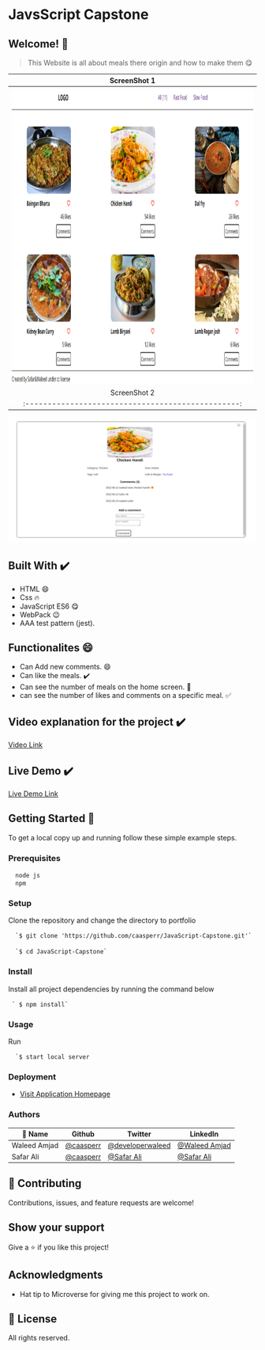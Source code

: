 # JavsScript Capstone

## Welcome! 👋

> This Website is all about meals there origin and how to make them 😋

ScreenShot 1                                      |
:------------------------------------------------:|
<img src="./Screenshots/Screenshot%201.png" height="600" width=auto> | 
ScreenShot 2                                      |
:------------------------------------------------:|
<img src="./Screenshots/Screenshot%202.png" width= "1200">

                              
## Built With ✔️

- HTML 😄
- Css 🔥
- JavaScript ES6 😋
- WebPack 😉
- AAA test pattern (jest).

## Functionalites 😄

- Can Add new comments. 😄
- Can like the meals. ✔️
- Can see the number of meals on the home screen. 🙌
- can see the number of likes and comments on a specific meal. ✅

## Video explanation for the project ✔️

[Video Link](https://drive.google.com/file/d/1QuKNGLzjiLmeGpef6kUZJC2mAxapluiM/view?usp=sharing)


## Live Demo ✔️

[Live Demo Link](https://caasperr.github.io/JavaScript-Capstone/)


## Getting Started 🙌

To get a local copy up and running follow these simple example steps.

### Prerequisites
```
  node js
  npm

```
### Setup
Clone the repository and change the directory to portfolio

``` 
  `$ git clone 'https://github.com/caasperr/JavaScript-Capstone.git'`

  `$ cd JavaScript-Capstone`

```

### Install
Install all project dependencies by running the command below
 
``` 
 ` $ npm install`
```
### Usage

Run
``` 
  `$ start local server
```

### Deployment
- [Visit Application Homepage](http://localhost:8080)


### Authors

| 👤 Name | Github | Twitter | LinkedIn |
|------|--------|---------|----------|
|Waleed Amjad|[@caasperr](https://github.com/caasperr)|[@developerwaleed](https://twitter.com/developerwaleed)|[@Waleed Amjad](https://www.linkedin.com/in/waleed-amjad-51930014a/)|
|Safar Ali|[@caasperr](https://github.com/safar1212)|[@Safar Ali](https://twitter.com/SafarAli999)|[@Safar Ali](https://www.linkedin.com/in/safar-ali999/)|

## 🤝 Contributing

Contributions, issues, and feature requests are welcome!

## Show your support

Give a ⭐️ if you like this project!

## Acknowledgments

- Hat tip to Microverse for giving me this project to work on.

## 📝 License

All rights reserved.
